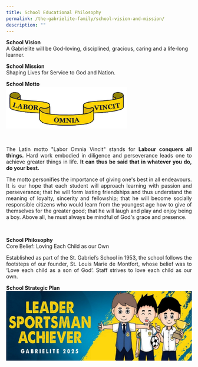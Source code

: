```yaml
---
title: School Educational Philosophy
permalink: /the-gabrielite-family/school-vision-and-mission/
description: ""
---
```

**School Vision** <br>
A Gabrielite will be God-loving, disciplined, gracious, caring and a life-long learner.  
  
**School Mission**  <br>
Shaping Lives for Service to God and Nation.  
  
**School Motto** <br>
<img src="/images/motto.gif" 
     style="width:65%">

<br>

<p align="justify"> 
The Latin motto "Labor Omnia Vincit" stands for
<b>Labour conquers all things.</b> Hard work embodied in diligence and perseverance leads one to achieve greater things in life. <b>It can thus be said that in whatever you do, do your best.</b>

<p align="justify"> The motto personifies the importance of giving one's best in all endeavours. It is our hope that each student will approach learning with passion and perseverance; that he will form lasting friendships and thus understand the meaning of loyalty, sincerity and fellowship; that he will become socially responsible citizens who would learn from the youngest age how to give of themselves for the greater good; that he will laugh and play and enjoy being a boy. Above all, he must always be mindful of God's grace and presence.</p>
<br>

**School Philosophy**
	<br>
Core Belief: Loving Each Child as our Own
<br>
	
<p align="justify"> Established as part of the St. Gabriel’s School in 1953, the school follows the footsteps of our founder, St. Louis Marie de Montfort, whose belief was to ‘Love each child as a son of God’. Staff strives to love each child as our own. </p>

**School Strategic Plan** <br>
![](/images/Gabrielite%202025.jpeg)